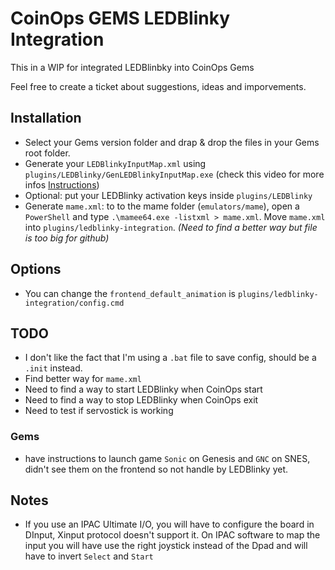 # CoinOps GEMS LEDBlinky Integration

 This in a WIP for integrated LEDBlinbky into CoinOps Gems

 Feel free to create a ticket about suggestions, ideas and imporvements.

## Installation
 
- Select your Gems version folder and drap & drop the files in your Gems root folder.
- Generate your `LEDBlinkyInputMap.xml` using `plugins/LEDBlinky/GenLEDBlinkyInputMap.exe` (check this video for more infos [Instructions](https://www.youtube.com/watch?v=opu6NofnyWg))
- Optional: put your LEDBlinky activation keys inside `plugins/LEDBlinky`
- Generate `mame.xml`: to to the mame folder (`emulators/mame`), open a `PowerShell` and type `.\mamee64.exe -listxml > mame.xml`. Move `mame.xml` into `plugins/ledblinky-integration`. *(Need to find a better way but file is too big for github)*

## Options

- You can change the `frontend_default_animation` is `plugins/ledblinky-integration/config.cmd`


## TODO

- I don't like the fact that I'm using a `.bat` file to save config, should be a `.init` instead.
- Find better way for `mame.xml`
- Need to find a way to start LEDBlinky when CoinOps start
- Need to find a way to stop LEDBlinky when CoinOps exit
- Need to test if servostick is working

### Gems

- have instructions to launch game `Sonic` on Genesis and `GNC` on SNES, didn't see them on the frontend so not handle by LEDBlinky yet.


## Notes

- If you use an IPAC Ultimate I/O, you will have to configure the board in DInput, Xinput protocol doesn't support it. On IPAC software to map the input you will have use the right joystick instead of the Dpad and will have to invert `Select` and `Start`
